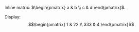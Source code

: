 Inline matrix: $\begin{pmatrix} a & b \\ c & d \end{pmatrix}$.

Display:
$$\begin{pmatrix} 1 & 22 \\ 333 & 4 \end{pmatrix}$$

